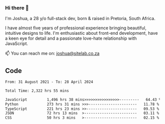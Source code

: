 ### Hi there 👋

I'm Joshua, a 28 y/o full-stack dev, born & raised in Pretoria, South Africa. 

I have almost five years of professional experience bringing beautiful, intuitive designs to life. I'm enthusiastic about front-end development, have a keen eye for detail and a passionate love-hate relationship with JavaScript.

📫 You can reach me on: joshua@sitelab.co.za

## **Code**

<!--START_SECTION:waka-->

```txt
From: 31 August 2021 - To: 28 April 2024

Total Time: 2,322 hrs 55 mins

JavaScript         1,496 hrs 38 mins>>>>>>>>>>>>>>>>---------   64.43 %
Python             273 hrs 31 mins >>>----------------------   11.78 %
TypeScript         221 hrs 23 mins >>-----------------------   09.53 %
JSON               72 hrs 13 mins  >------------------------   03.11 %
CSS                50 hrs 3 mins   >------------------------   02.15 %
```

<!--END_SECTION:waka-->
